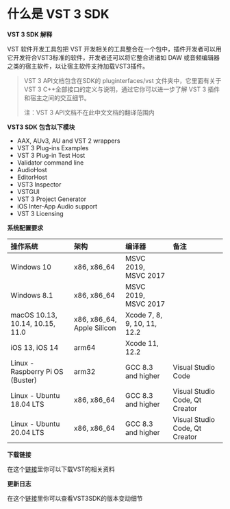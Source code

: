 # 什么是 VST 3 SDK



 **VST 3 SDK 解释**

VST 软件开发工具包把 VST 开发相关的工具整合在一个包中，插件开发者可以用它开发符合VST3标准的软件，开发者还可以将它整合进诸如 DAW 或音频编辑器之类的宿主软件，以让宿主软件支持加载VST3插件。

> VST 3 API文档包含在SDK的 pluginterfaces/vst 文件夹中，它里面有关于 VST 3 C++全部接口的定义与说明，通过它你可以进一步了解 VST 3 插件和宿主之间的交互细节。
>
> 注：VST 3 API文档不在此中文文档的翻译范围内

 **VST3 SDK 包含以下模块**

- AAX, AUv3, AU and VST 2 wrappers
- VST 3 Plug-ins Examples
- VST 3 Plug-in Test Host
- Validator command line
- AudioHost
- EditorHost
- VST3 Inspector
- VSTGUI
- VST 3 Project Generator
- iOS Inter-App Audio support
- VST 3 Licensing



**系统配置要求**

| 操作系统                         | 架构                       | 编译器                      | 备注                           |
| :------------------------------- | :------------------------- | :-------------------------- | :----------------------------- |
| Windows 10                       | x86, x86_64                | MSVC 2019, MSVC 2017        |                                |
| Windows 8.1                      | x86, x86_64                | MSVC 2019, MSVC 2017        |                                |
| macOS 10.13, 10.14, 10.15, 11.0  | x86, x86_64, Apple Silicon | Xcode 7, 8, 9, 10, 11, 12.2 |                                |
| iOS 13, iOS 14                   | arm64                      | Xcode 11, 12.2              |                                |
| Linux - Raspberry Pi OS (Buster) | arm32                      | GCC 8.3 and higher          | Visual Studio Code             |
| Linux - Ubuntu 18.04 LTS         | x86, x86_64                | GCC 8.3 and higher          | Visual Studio Code, Qt Creator |
| Linux - Ubuntu 20.04 LTS         | x86, x86_64                | GCC 8.3 and higher          | Visual Studio Code, Qt Creator |



**下载链接**

在这个[链接](https://developer.steinberg.help/display/VST/VST+3+Links)里你可以下载VST的相关资料



**更新日志**

在这个[链接](https://developer.steinberg.help/display/VST/Change+History)里你可以查看VST3SDK的版本变动细节